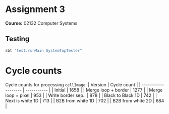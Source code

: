 # Assignment 3
**Course:** 02132 Computer Systems
## Testing
```cmd
sbt "test:runMain SystemTopTester"
```
# Cycle counts
Cycle counts for processing `cellImage`:
| Version             | Cycle count |
| ------------------- | ----------- |
| Initial             | 1658        |
| Merge loop + border | 1277        |
| Merge loop + pixel  | 953         |
| Write border sep..  | 878         |
| Black to Black 1D   | 742         |
| Next is white 1D    | 713         |
| B2B from white 1D   | 702         |
| B2B from white 2D   | 684         |